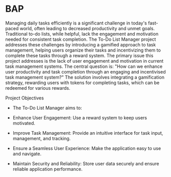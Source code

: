 # BAP
Managing daily tasks efficiently is a significant challenge in today's fast-paced world, often leading to decreased productivity and unmet goals. Traditional to-do lists, while helpful, lack the engagement and motivation needed for consistent task completion. The To-Do List Manager project addresses these challenges by introducing a gamified approach to task management, helping users organize their tasks and incentivizing them to complete these tasks through a reward system. 
The primary issue this project addresses is the lack of user engagement and motivation in current task management systems. The central question is: "How can we enhance user productivity and task completion through an engaging and incentivised task management system?" The solution involves integrating a gamification strategy, rewarding users with tokens for completing tasks, which can be redeemed for various rewards.

Project Objectives
- The To-Do List Manager aims to:

- Enhance User Engagement: Use a reward system to keep users motivated.

- Improve Task Management: Provide an intuitive interface for task input, management, and tracking.

- Ensure a Seamless User Experience: Make the application easy to use and navigate.

- Maintain Security and Reliability: Store user data securely and ensure reliable application performance.
